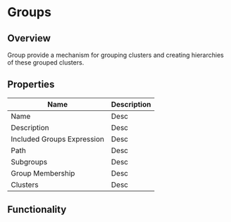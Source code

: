 # Groups

## Overview

Group provide a mechanism for grouping clusters and creating hierarchies of these grouped clusters.

## Properties

|Name|Description|
|----|-----------|
|Name|Desc|
|Description|Desc|
|Included Groups Expression|Desc|
|Path|Desc|
|Subgroups|Desc|
|Group Membership|Desc|
|Clusters|Desc|

## Functionality
